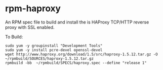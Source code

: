 rpm-haproxy
===========

An RPM spec file to build and install the is HAProxy TCP/HTTP reverse proxy with SSL enabled.

To Build:

    sudo yum -y groupinstall "Development Tools"
    sudo yum -y install pcre-devel openssl-devel
    wget http://www.haproxy.org/download/1.5/src/haproxy-1.5.12.tar.gz -O ~/rpmbuild/SOURCES/haproxy-1.5.12.tar.gz
    rpmbuild -bb  ~/rpmbuild/SPECS/haproxy.spec --define "release 1"

